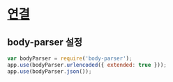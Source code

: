 # [연결](https://velopert.com/594)

## body-parser 설정

```javascript
var bodyParser = require('body-parser');
app.use(bodyParser.urlencoded({ extended: true }));
app.use(bodyParser.json());
```

